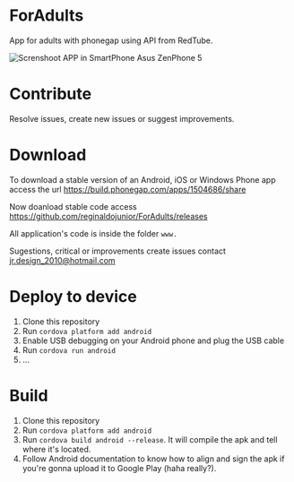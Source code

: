 # ForAdults

App for adults with phonegap using API from RedTube.

![Screnshoot APP in SmartPhone Asus ZenPhone 5](https://cloud.githubusercontent.com/assets/7466894/11685978/5674260c-9e64-11e5-8df1-8c2ab21b0961.jpg)

# Contribute

Resolve issues, create new issues or suggest improvements.

# Download

To download a stable version of an Android, iOS or Windows Phone app access the url  https://build.phonegap.com/apps/1504686/share

Now doanload stable code access https://github.com/reginaldojunior/ForAdults/releases

All application's code is inside the folder `www.`

Sugestions, critical or improvements create issues contact jr.design_2010@hotmail.com

# Deploy to device

1. Clone this repository
2. Run `cordova platform add android`
3. Enable USB debugging on your Android phone and plug the USB cable
4. Run `cordova run android`
5. ...

# Build
1. Clone this repository
2. Run `cordova platform add android`
3. Run `cordova build android --release`. It will compile the apk and tell where it's located.
4. Follow Android documentation to know how to align and sign the apk if you're gonna upload it to Google Play (haha really?).
